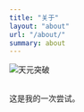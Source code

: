 ```yaml
---
title: "关于"
layout: "about"
url: "/about/"
summary: about
---
```

![天元突破](https://i.postimg.cc/7hwBy7VS/calcr.png)

<br>
这是我的一次尝试。